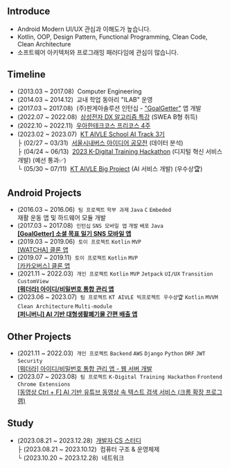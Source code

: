 ## Introduce

- Android Modern UI/UX 관심과 이해도가 높습니다.
- Kotlin, OOP, Design Pattern, Functional Programming, Clean Code, Clean Architecture
- 소프트웨어 아키텍처와 프로그래밍 패러다임에 관심이 많습니다.

## Timeline

- (2013.03 ~ 2017.08)&nbsp; Computer Engineering
- (2014.03 ~ 2014.12)&nbsp; 교내 학업 동아리 "ILAB" 운영
- (2017.03 ~ 2017.08)&nbsp; (주)판게아솔루션 인턴십 - ["GoalGetter"](https://play.google.com/store/apps/details?id=com.goalgetter.goalgetterapp) 앱 개발
- (2022.07 ~ 2022.08)&nbsp; [삼성전자 DX 알고리즘 특강](https://jsl663.tistory.com/45) (SWEA B형 취득)
- (2022.10 ~ 2022.11)&nbsp; [우아한테크코스 프리코스 4주](https://jsl663.tistory.com/50)
- (2023.02 ~ 2023.07)&nbsp; [KT AIVLE School AI Track 3기](https://aivle.kt.co.kr)  
  ├ (02/27 ~ 03/31)&nbsp; [서울시내버스 아이디어 공모전](https://github.com/dev-loggi/2023-seoul-bus-contest) (데이터 분석)  
  ├ (04/24 ~ 06/13)&nbsp; [2023 K-Digital Training Hackathon](https://github.com/Video-CtrlF) (디지털 혁신 서비스 개발) (예선 통과✅)  
  └ (05/30 ~ 07/11)&nbsp; [KT AIVLE Big Project](https://github.com/KT-AIVLE-3rd-AI-Team10) (AI 서비스 개발) (우수상🏆)

## Android Projects

- (2016.03 ~ 2016.06)&nbsp; `팀 프로젝트` `학부 과제` `Java` `C` `Embeded`  
  재활 운동 앱 및 하드웨어 모듈 개발
- (2017.03 ~ 2017.08)&nbsp; `인턴십` `SNS 모바일 앱` `개발` `배포` `Java`  
  **[[GoalGetter] 소셜 목표 일기 SNS 모바일 앱](https://play.google.com/store/apps/details?id=com.goalgetter.goalgetterapp)**
- (2019.03 ~ 2019.06)&nbsp; `토이 프로젝트` `Kotlin` `MVP`  
  [[WATCHA] 클론 앱](https://github.com/Dev-Joco/watcha-clone)
- (2019.07 ~ 2019.11)&nbsp; `토이 프로젝트` `Kotlin` `MVP`  
  [[카카오버스] 클론 앱](https://github.com/Dev-Joco/kakaobus-clone)
- (2021.11 ~ 2022.03)&nbsp; `개인 프로젝트` `Kotlin` `MVP` `Jetpack` `UI/UX` `Transition` `CustomView`  
  **[[뭐더라] 아이디/비밀번호 통합 관리 앱](https://github.com/Dev-Joco/mwodeola-android)**
- (2023.06 ~ 2023.07)&nbsp; `팀 프로젝트` `KT AIVLE 빅프로젝트 우수상🏆` `Kotlin` `MVVM` `Clean Architecture` `Multi-module`  
  **[[퍼니버니] AI 기반 대형생활폐기물 간편 배출 앱](https://github.com/KT-AIVLE-3rd-AI-Team10/funibuni-fe-android)**

## Other Projects

- (2021.11 ~ 2022.03)&nbsp; `개인 프로젝트` `Backend` `AWS` `Django` `Python` `DRF` `JWT` `Security`  
  [[뭐더라] 아이디/비밀번호 통합 관리 앱 - 웹 서버 개발](https://github.com/Dev-Joco/mwodeola-web-server)
- (2023.07 ~ 2023.08)&nbsp; `팀 프로젝트` `K-Digital Training Hackathon` `Frontend` `Chrome Extensions`  
  [[동영상 Ctrl + F] AI 기반 유튜브 동영상 속 텍스트 검색 서비스 (크롬 확장 프로그램)](https://github.com/Video-CtrlF/video-ctrl-f-chrome-extensions)

## Study

- (2023.08.21 ~ 2023.12.28)&nbsp; [개발자 CS 스터디](https://github.com/aivle33-dev-study/cs-study)  
  ├ (2023.08.21 ~ 2023.10.12)&nbsp; 컴퓨터 구조 & 운영체제  
  └ (2023.10.20 ~ 2023.12.28)&nbsp; 네트워크
  
